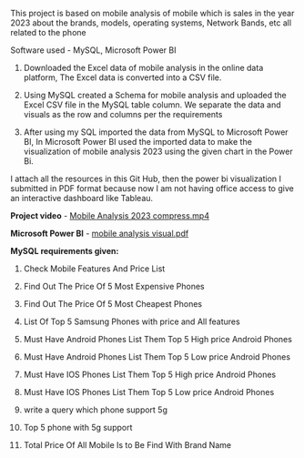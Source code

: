 This project is based on mobile analysis of mobile which is sales in the year 2023 about the brands, models, operating systems, Network Bands, etc all related to the phone


Software used - MySQL, Microsoft Power BI


1. Downloaded the Excel data of mobile analysis in the online data platform, The Excel data is converted into a CSV file.

2. Using MySQL created a Schema for mobile analysis and uploaded the Excel CSV file in the MySQL table column. We separate the data and visuals as the row and columns per the requirements

3. After using my SQL imported the data from MySQL to Microsoft Power BI, In Microsoft Power BI used the imported data to make the visualization of mobile analysis 2023 using the given chart in the Power Bi.


I attach all the resources in this Git Hub, then the power bi visualization I submitted in PDF format because now I am not having office access to give an interactive dashboard like Tableau.


**Project video** - [Mobile Analysis 2023 compress.mp4](https://github.com/venkatvishanth36/Mobile-Analysis/blob/main/Mobile%20Analysis%202023%20compress.mp4)

**Microsoft Power BI** - [mobile analysis visual.pdf](https://github.com/venkatvishanth36/Mobile-Analysis/blob/main/mobile%20analysis%20visual.pdf)

**MySQL requirements given:**

1. Check Mobile Features And Price List

2. Find Out The Price Of 5 Most Expensive Phones

3. Find Out The Price Of 5 Most Cheapest Phones

4. List Of Top 5 Samsung Phones with price and All features

5. Must Have Android Phones List Them Top 5 High price Android Phones

6. Must Have Android Phones List Them Top 5 Low price Android Phones

7. Must Have IOS Phones List Them Top 5 High price Android Phones

8. Must Have IOS Phones List Them Top 5 Low price Android Phones

9. write a query which phone support 5g

10. Top 5 phone with 5g support

11. Total Price Of All Mobile Is to Be Find With Brand Name
